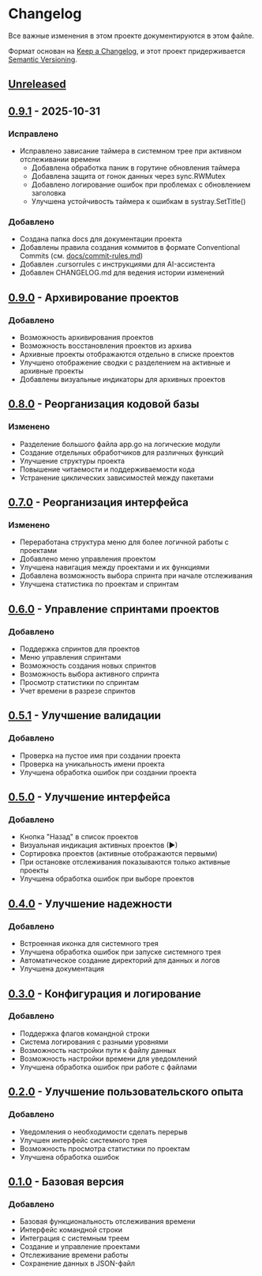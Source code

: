 # Changelog

Все важные изменения в этом проекте документируются в этом файле.

Формат основан на [Keep a Changelog](https://keepachangelog.com/ru/1.0.0/),
и этот проект придерживается [Semantic Versioning](https://semver.org/lang/ru/).

## [Unreleased]

## [0.9.1] - 2025-10-31

### Исправлено
- Исправлено зависание таймера в системном трее при активном отслеживании времени
  - Добавлена обработка паник в горутине обновления таймера
  - Добавлена защита от гонок данных через sync.RWMutex
  - Добавлено логирование ошибок при проблемах с обновлением заголовка
  - Улучшена устойчивость таймера к ошибкам в systray.SetTitle()

### Добавлено
- Создана папка docs для документации проекта
- Добавлены правила создания коммитов в формате Conventional Commits (см. [docs/commit-rules.md](commit-rules.md))
- Добавлен .cursorrules с инструкциями для AI-ассистента
- Добавлен CHANGELOG.md для ведения истории изменений

## [0.9.0] - Архивирование проектов

### Добавлено
- Возможность архивирования проектов
- Возможность восстановления проектов из архива
- Архивные проекты отображаются отдельно в списке проектов
- Улучшено отображение сводки с разделением на активные и архивные проекты
- Добавлены визуальные индикаторы для архивных проектов

## [0.8.0] - Реорганизация кодовой базы

### Изменено
- Разделение большого файла app.go на логические модули
- Создание отдельных обработчиков для различных функций
- Улучшение структуры проекта
- Повышение читаемости и поддерживаемости кода
- Устранение циклических зависимостей между пакетами

## [0.7.0] - Реорганизация интерфейса

### Изменено
- Переработана структура меню для более логичной работы с проектами
- Добавлено меню управления проектом
- Улучшена навигация между проектами и их функциями
- Добавлена возможность выбора спринта при начале отслеживания
- Улучшена статистика по проектам и спринтам

## [0.6.0] - Управление спринтами проектов

### Добавлено
- Поддержка спринтов для проектов
- Меню управления спринтами
- Возможность создания новых спринтов
- Возможность выбора активного спринта
- Просмотр статистики по спринтам
- Учет времени в разрезе спринтов

## [0.5.1] - Улучшение валидации

### Добавлено
- Проверка на пустое имя при создании проекта
- Проверка на уникальность имени проекта
- Улучшена обработка ошибок при создании проекта

## [0.5.0] - Улучшение интерфейса

### Добавлено
- Кнопка "Назад" в список проектов
- Визуальная индикация активных проектов (▶)
- Сортировка проектов (активные отображаются первыми)
- При остановке отслеживания показываются только активные проекты
- Улучшена обработка ошибок при выборе проектов

## [0.4.0] - Улучшение надежности

### Добавлено
- Встроенная иконка для системного трея
- Улучшена обработка ошибок при запуске системного трея
- Автоматическое создание директорий для данных и логов
- Улучшена документация

## [0.3.0] - Конфигурация и логирование

### Добавлено
- Поддержка флагов командной строки
- Система логирования с разными уровнями
- Возможность настройки пути к файлу данных
- Возможность настройки времени для уведомлений
- Улучшена обработка ошибок при работе с файлами

## [0.2.0] - Улучшение пользовательского опыта

### Добавлено
- Уведомления о необходимости сделать перерыв
- Улучшен интерфейс системного трея
- Возможность просмотра статистики по проектам
- Улучшена обработка ошибок

## [0.1.0] - Базовая версия

### Добавлено
- Базовая функциональность отслеживания времени
- Интерфейс командной строки
- Интеграция с системным треем
- Создание и управление проектами
- Отслеживание времени работы
- Сохранение данных в JSON-файл

[Unreleased]: https://github.com/MWT-proger/time-tracking/compare/v0.9.1...HEAD
[0.9.1]: https://github.com/MWT-proger/time-tracking/compare/v0.9.0...v0.9.1
[0.9.0]: https://github.com/MWT-proger/time-tracking/compare/v0.8.0...v0.9.0
[0.8.0]: https://github.com/MWT-proger/time-tracking/compare/v0.7.0...v0.8.0
[0.7.0]: https://github.com/MWT-proger/time-tracking/compare/v0.6.0...v0.7.0
[0.6.0]: https://github.com/MWT-proger/time-tracking/compare/v0.5.1...v0.6.0
[0.5.1]: https://github.com/MWT-proger/time-tracking/compare/v0.5.0...v0.5.1
[0.5.0]: https://github.com/MWT-proger/time-tracking/compare/v0.4.0...v0.5.0
[0.4.0]: https://github.com/MWT-proger/time-tracking/compare/v0.3.0...v0.4.0
[0.3.0]: https://github.com/MWT-proger/time-tracking/compare/v0.2.0...v0.3.0
[0.2.0]: https://github.com/MWT-proger/time-tracking/compare/v0.1.0...v0.2.0
[0.1.0]: https://github.com/MWT-proger/time-tracking/releases/tag/v0.1.0

